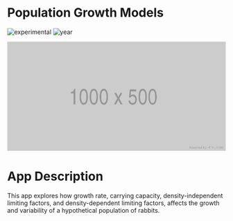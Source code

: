 # Population Growth Models

![experimental](https://img.shields.io/badge/lifecycle-experimental-orange)
![year](https://img.shields.io/badge/year-2019-lightgrey)

![App Screenshot](../docs/screenshot.png)

# App Description
This app explores how growth rate, carrying capacity, density-independent limiting factors, and density-dependent limiting factors, affects the growth and variability of a hypothetical population of rabbits.